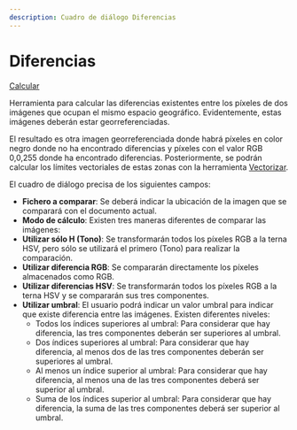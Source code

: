 ```yaml
---
description: Cuadro de diálogo Diferencias
---
```


# Diferencias

[Calcular](../fichas-de-herramientas/ficha-de-herramientas-imagen/imagen-calcular.md)

Herramienta para calcular las diferencias existentes entre los píxeles de dos imágenes que ocupan el mismo espacio geográfico. Evidentemente, estas imágenes deberán estar georreferenciadas.

El resultado es otra imagen georreferenciada donde habrá píxeles en color negro donde no ha encontrado diferencias y píxeles con el valor RGB 0,0,255 donde ha encontrado diferencias. Posteriormente, se podrán calcular los límites vectoriales de estas zonas con la herramienta [Vectorizar](vectorizar.md).

El cuadro de diálogo precisa de los siguientes campos:

* **Fichero a comparar**: Se deberá indicar la ubicación de la imagen que se comparará con el documento actual.
* **Modo de cálculo**: Existen tres maneras diferentes de comparar las imágenes:
* **Utilizar sólo H \(Tono\)**: Se transformarán todos los píxeles RGB a la terna HSV, pero sólo se utilizará el primero \(Tono\) para realizar la comparación.
* **Utilizar diferencia RGB**: Se compararán directamente los píxeles almacenados como RGB.
* **Utilizar diferencias HSV**: Se transformarán todos los píxeles RGB a la terna HSV y se compararán sus tres componentes.
* **Utilizar umbral**: El usuario podrá indicar un valor umbral para indicar que existe diferencia entre las imágenes. Existen diferentes niveles:
  * Todos los índices superiores al umbral: Para considerar que hay diferencia, las tres componentes deberán ser superiores al umbral.
  * Dos índices superiores al umbral: Para considerar que hay diferencia, al menos dos de las tres componentes deberán ser superiores al umbral.
  * Al menos un índice superior al umbral: Para considerar que hay diferencia, al menos una de las tres componentes deberá ser superior al umbral.
  * Suma de los índices superior al umbral: Para considerar que hay diferencia, la suma de las tres componentes deberá ser superior al umbral.

